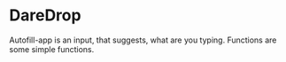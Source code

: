 # DareDrop
Autofill-app is an input, that suggests, what are you typing.
Functions are some simple functions.
